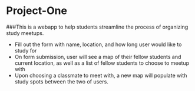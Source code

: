 # Project-One

###This is a webapp to help students streamline the process of organizing study meetups.

* Fill out the form with name, location, and how long user would like to study for
* On form submission, user will see a map of their fellow students and current location, as well as a list of fellow students to choose to meetup with
* Upon choosing a classmate to meet with, a new map will populate with study spots between the two of users.
